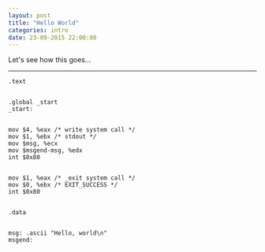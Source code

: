 ```yaml
---
layout: post
title: "Hello World"
categories: intro
date: 23-09-2015 22:00:00
---
```

Let's see how this goes...

----
    .text


    .global _start
    _start:


    mov $4, %eax /* write system call */
    mov $1, %ebx /* stdout */
    mov $msg, %ecx
    mov $msgend-msg, %edx
    int $0x80


    mov $1, %eax /* _exit system call */
    mov $0, %ebx /* EXIT_SUCCESS */
    int $0x80


    .data


    msg: .ascii "Hello, world\n"
    msgend:

